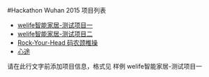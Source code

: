 #Hackathon Wuhan 2015 项目列表

* [welife智能家居-测试项目一](https://github.com/binhe22/HackWuhan2015)  
* [welife智能家居-测试项目二](https://github.com/binhe22/HackWuhan2015)  
* [Rock-Your-Head 码农颈椎操](https://github.com/AaronJan/rock-your-head)
* [心途](https://github.com/pathsource/tan)

请在此行文字前添加项目信息，格式见 样例 welife智能家居-测试项目一
